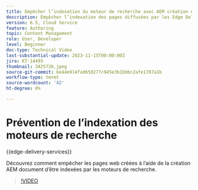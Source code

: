 ```yaml
---
title: Empêcher l’indexation du moteur de recherche avec AEM création de documents
description: Empêcher l’indexation des pages diffusées par les Edge Delivery Services par les moteurs de recherche.
version: 6.5, Cloud Service
feature: Authoring
topic: Content Management
role: User, Developer
level: Beginner
doc-type: Technical Video
last-substantial-update: 2023-11-15T00:00:00Z
jira: KT-14493
thumbnail: 3425726.jpeg
source-git-commit: 6e44e914fad65d277c945e3b1bbbc2afe1707a1b
workflow-type: tm+mt
source-wordcount: '42'
ht-degree: 0%

---
```



# Prévention de l’indexation des moteurs de recherche

{{edge-delivery-services}}

Découvrez comment empêcher les pages web créées à l’aide de la création AEM document d’être indexées par les moteurs de recherche.

>[!VIDEO](https://video.tv.adobe.com/v/3425726/?learn=on)

